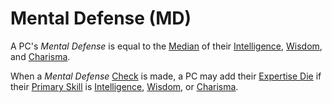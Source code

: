 # Mental Defense (MD)

A PC's *Mental Defense* is equal to the [Median](../../Game%20Procedures/Core%20Procedures/Half.md#Median) of their [Intelligence](../The%20Ability%20Scores/Intelligence.md), [Wisdom](../The%20Ability%20Scores/Wisdom.md), and [Charisma](../The%20Ability%20Scores/Charisma.md).

When a *Mental Defense* [Check](../../Game%20Procedures/Core%20Procedures/Check.md) is made, a PC may add their [Expertise Die](../Backgrounds/Primary%20Skill.md#Expertise%20Die) if their [Primary Skill](../Backgrounds/Primary%20Skill.md) is [Intelligence](../The%20Ability%20Scores/Intelligence.md), [Wisdom](../The%20Ability%20Scores/Wisdom.md), or [Charisma](../The%20Ability%20Scores/Charisma.md).

